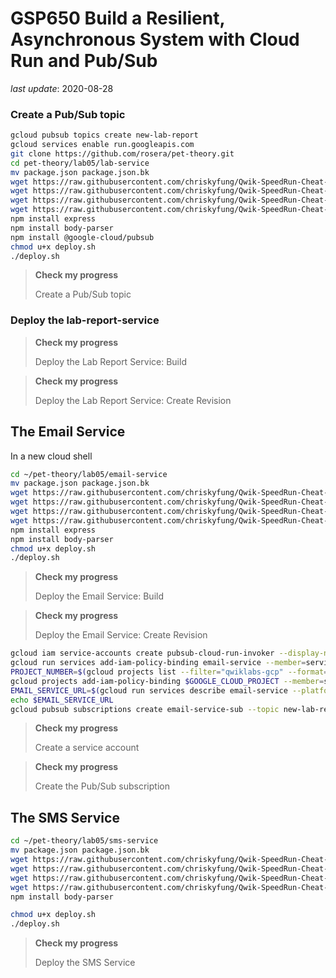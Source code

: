 # GSP650 Build a Resilient, Asynchronous System with Cloud Run and Pub/Sub

_last update_: 2020-08-28

### Create a Pub/Sub topic

```bash
gcloud pubsub topics create new-lab-report
gcloud services enable run.googleapis.com
git clone https://github.com/rosera/pet-theory.git
cd pet-theory/lab05/lab-service
mv package.json package.json.bk
wget https://raw.githubusercontent.com/chriskyfung/Qwik-SpeedRun-Cheat-Sheets/GSP650/lab-service/package.json
wget https://raw.githubusercontent.com/chriskyfung/Qwik-SpeedRun-Cheat-Sheets/GSP650/lab-service/index.js
wget https://raw.githubusercontent.com/chriskyfung/Qwik-SpeedRun-Cheat-Sheets/GSP650/lab-service/Dockerfile
wget https://raw.githubusercontent.com/chriskyfung/Qwik-SpeedRun-Cheat-Sheets/GSP650/lab-service/deploy.sh
npm install express
npm install body-parser
npm install @google-cloud/pubsub
chmod u+x deploy.sh
./deploy.sh
```

> **Check my progress**
>
> Create a Pub/Sub topic

### Deploy the lab-report-service

> **Check my progress**
>
> Deploy the Lab Report Service: Build

> **Check my progress**
>
> Deploy the Lab Report Service: Create Revision

## The Email Service

In a new cloud shell

```bash
cd ~/pet-theory/lab05/email-service
mv package.json package.json.bk
wget https://raw.githubusercontent.com/chriskyfung/Qwik-SpeedRun-Cheat-Sheets/GSP650/email-service/package.json
wget https://raw.githubusercontent.com/chriskyfung/Qwik-SpeedRun-Cheat-Sheets/GSP650/email-service/index.js
wget https://raw.githubusercontent.com/chriskyfung/Qwik-SpeedRun-Cheat-Sheets/GSP650/email-service/Dockerfile
wget https://raw.githubusercontent.com/chriskyfung/Qwik-SpeedRun-Cheat-Sheets/GSP650/email-service/deploy.sh
npm install express
npm install body-parser
chmod u+x deploy.sh
./deploy.sh
```

> **Check my progress**
>
> Deploy the Email Service: Build

> **Check my progress**
>
> Deploy the Email Service: Create Revision

```bash
gcloud iam service-accounts create pubsub-cloud-run-invoker --display-name "PubSub Cloud Run Invoker"
gcloud run services add-iam-policy-binding email-service --member=serviceAccount:pubsub-cloud-run-invoker@$GOOGLE_CLOUD_PROJECT.iam.gserviceaccount.com --role=roles/run.invoker --region us-central1 --platform managed
PROJECT_NUMBER=$(gcloud projects list --filter="qwiklabs-gcp" --format='value(PROJECT_NUMBER)')
gcloud projects add-iam-policy-binding $GOOGLE_CLOUD_PROJECT --member=serviceAccount:service-$PROJECT_NUMBER@gcp-sa-pubsub.iam.gserviceaccount.com --role=roles/iam.serviceAccountTokenCreator
EMAIL_SERVICE_URL=$(gcloud run services describe email-service --platform managed --region us-central1 --format="value(status.address.url)")
echo $EMAIL_SERVICE_URL
gcloud pubsub subscriptions create email-service-sub --topic new-lab-report --push-endpoint=$EMAIL_SERVICE_URL --push-auth-service-account=pubsub-cloud-run-invoker@$GOOGLE_CLOUD_PROJECT.iam.gserviceaccount.com
```

> **Check my progress**
>
> Create a service account

> **Check my progress**
>
> Create the Pub/Sub subscription

## The SMS Service

```bash
cd ~/pet-theory/lab05/sms-service
mv package.json package.json.bk
wget https://raw.githubusercontent.com/chriskyfung/Qwik-SpeedRun-Cheat-Sheets/GSP650/sms-service/package.json
wget https://raw.githubusercontent.com/chriskyfung/Qwik-SpeedRun-Cheat-Sheets/GSP650/sms-service/index.js
wget https://raw.githubusercontent.com/chriskyfung/Qwik-SpeedRun-Cheat-Sheets/GSP650/sms-service/Dockerfile
wget https://raw.githubusercontent.com/chriskyfung/Qwik-SpeedRun-Cheat-Sheets/GSP650/sms-service/deploy.shsmsinstall express
npm install body-parser

chmod u+x deploy.sh
./deploy.sh
```

> **Check my progress**
>
> Deploy the SMS Service
